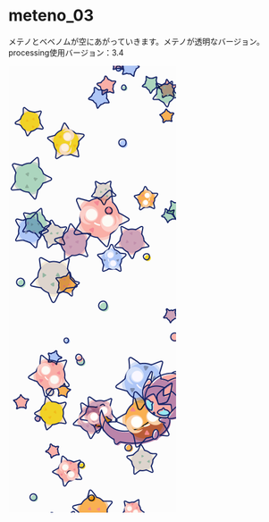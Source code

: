 # meteno_03
メテノとベベノムが空にあがっていきます。メテノが透明なバージョン。<br>
processing使用バージョン：3.4

<img src ="https://raw.githubusercontent.com/yuyurigi/meteno_03/master/190202_025236_0454.png">

